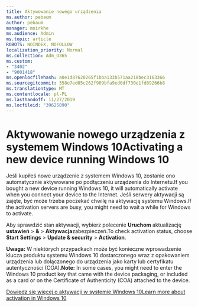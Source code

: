 ```yaml
---
title: Aktywowanie nowego urządzenia
ms.author: pebaum
author: pebaum
manager: mnirkhe
ms.audience: Admin
ms.topic: article
ROBOTS: NOINDEX, NOFOLLOW
localization_priority: Normal
ms.collection: Adm_O365
ms.custom:
- "3402"
- "9001418"
ms.openlocfilehash: a0e1d87620265f1bba133b571aa218bec3163366
ms.sourcegitcommit: 358e7ed05c262f909bfa9ed0df730e1fd89266b8
ms.translationtype: MT
ms.contentlocale: pl-PL
ms.lasthandoff: 11/27/2019
ms.locfileid: "39625890"
---
```

# <a name="activating-a-new-device-running-windows-10"></a><span data-ttu-id="8c161-102">Aktywowanie nowego urządzenia z systemem Windows 10</span><span class="sxs-lookup"><span data-stu-id="8c161-102">Activating a new device running Windows 10</span></span>

<span data-ttu-id="8c161-103">Jeśli kupiłeś nowe urządzenie z systemem Windows 10, zostanie ono automatycznie aktywowane po podłączeniu urządzenia do Internetu.</span><span class="sxs-lookup"><span data-stu-id="8c161-103">If you bought a new device running Windows 10, it will automatically activate when you connect your device to the Internet.</span></span> <span data-ttu-id="8c161-104">Jeśli serwery aktywacji są zajęte, być może trzeba poczekać chwilę na aktywację systemu Windows.</span><span class="sxs-lookup"><span data-stu-id="8c161-104">If the activation servers are busy, you might need to wait a while for Windows to activate.</span></span>

<span data-ttu-id="8c161-105">Aby sprawdzić stan aktywacji, wybierz polecenie **Uruchom** aktualizację **ustawień** > **&** > **Aktywacja**zabezpieczeń.</span><span class="sxs-lookup"><span data-stu-id="8c161-105">To check activation status, choose **Start** **Settings** > **Update & security** > **Activation**.</span></span>

<span data-ttu-id="8c161-106">**Uwaga:** W niektórych przypadkach może być konieczne wprowadzenie klucza produktu systemu Windows 10 dostarczonego wraz z opakowaniem urządzenia lub dołączonego do urządzenia jako karty lub certyfikatu autentyczności (COA).</span><span class="sxs-lookup"><span data-stu-id="8c161-106">**Note:** In some cases, you might need to enter the Windows 10 product key that came with the device packaging, or included as a card or on the Certificate of Authenticity (COA) attached to the device.</span></span>

[<span data-ttu-id="8c161-107">Dowiedz się więcej o aktywacji w systemie Windows 10</span><span class="sxs-lookup"><span data-stu-id="8c161-107">Learn more about activation in Windows 10</span></span>](https://support.microsoft.com/help/12440)